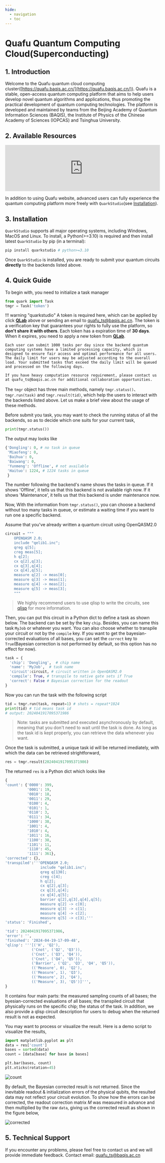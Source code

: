 ```yaml
---
hide:
  - navigation
  - toc
---
```


<!-- ![SystemQ](image/aniatom.gif){ .center } -->

# Quafu Quantum Computing Cloud(Superconducting)


## 1. Introduction
Welcome to the Quafu quantum cloud computing cluster([https://quafu.baqis.ac.cn/](https://quafu.baqis.ac.cn/)). Quafu is a stable, open-access quantum computing platform that aims to help users develop novel quantum algorithms and applications, thus promoting the practical development of quantum computing technologies. The platform is developed and maintained by teams from the Beijing Academy of Quantum Information Sciences (BAQIS), the Institute of Physics of the Chinese Academy of Sciences (IOPCAS) and Tsinghua University.


## 2. Available Resources

<iframe
    width=100% 
    src="https://quafu-sqc.baqis.ac.cn"  
    frameborder=0  
    allowfullscreen>
</iframe>

In addition to using Quafu website, advanced users can fully experience the quantum computing platform more freely with `QuarkStudio`(see [Installation](#3-installation)).


## 3. Installation
`QuarkStudio` supports all major operating systems, including Windows, MacOS and Linux. To install, a Python(>=3.10) is required and then install latest `QuarkStudio` by pip (in a terminal):

```bash
pip install quarkstudio # python>=3.10
```

Once `QuarkStudio` is installed, you are ready to submit your quantum circuits **directly** to the backends listed above.


## 4. Quick Guide
To begin with, you need to initialize a task manager

```python
from quark import Task
tmgr = Task('token')
```
!!! warning "quarkstudio"
    A token is required here, which can be applied by click [**QLab**](http://quark.baqis.ac.cn:81) above or sending an email to quafu_ts@baqis.ac.cn. The token is a verification key that guarantees your rights to fully use the platform, so **don't share it with others**. Each token has a expiration time of **30 days**. When it expires, you need to apply a new token from [**QLab**](http://quark.baqis.ac.cn:81). 


    Each user can submit 1000 tasks per day since the backend quantum computing systems have a limited processing capacity, which is designed to ensure fair access and optimal performance for all users. The daily limit for users may be adjusted according to the overall load. Your submitted tasks that exceed the daily limit will be queued and processed on the following days. 

    If you have heavy computation resource requirement, please contact us at quafu_ts@baqis.ac.cn for additional collaboration opportunities.


The `tmgr` object has three main methods, namely `tmgr.status()`、`tmgr.run(task)` and `tmgr.result(tid)`, which help the users to interact with the backends listed above. Let us make a brief view about the usage of these methods.


Before submit you task, you may want to check the running status of all the backends, so as to decide which one suits for your current task,

```python
print(tmgr.status())
```

The output may looks like

```python
{'Dongling': 0, # no task in queue
 'Miaofeng': 0,
 'Baihua': 0,
 'Baiwang': 0,
 'Yunmeng': 'Offline', # not available
 'Haituo': 1224, # 1224 tasks in queue
 }
```
 
The number following the backend's name shows the tasks in queue. If it shows 'Offline', it tells us that this backend is not available righ now. If it shows 'Maintenance', it tells us that this backend is under maintenance now.

Now, With the information from `tmgr.status()`, you can choose a backend without too many tasks in queue, or estimate a waiting time if you want to run one a specific backend.

Assume that you've already written a quantum circuit using OpenQASM2.0

```python
circuit = """
    OPENQASM 2.0;
    include "qelib1.inc";  
    qreg q[5];
    creg meas[5];
    h q[2];
    cx q[2],q[3];
    cx q[3],q[4];
    cx q[4],q[5];
    measure q[2] -> meas[0];
    measure q[3] -> meas[1];
    measure q[4] -> meas[2];
    measure q[5] -> meas[3];
    """
```

> We highly recommend users to use qlisp to write the circuits, see [qlisp](https://quarkstudio.readthedocs.io/en/latest/usage/qlisp) for more information.

Then, you can put this circuit in a Python dict to define a task as shown below. The backend can be set by the key `chip`. Besides, you can name this task `MyJob` or whatever you want. You can also choose whether to transpile your circuit or not by the `compile` key. If you want to get the bayesian-corrected evaluations of all bases, you can set the `correct` key to `True`(Bayesian correction is not performed by default, so this option has no effect for now).

```python
task = {
  'chip': 'Dongling',  # chip name
  'name': 'MyJob',  # task name
  'circuit':circuit, # circuit written in OpenQASM2.0
  'compile': True, # transpile to native gate sets if True
  'correct': False # Bayesian correction for the readout
}
```

Now you can run the task with the following script

```python
tid = tmgr.run(task, repeat=1) # shots = repeat*1024
print(tid) # tid means task id
# output: 2024041917095371986
```

> Note: tasks are submitted and executed asynchronously by default, meaning that you don't need to wait until the task is done. As long as the task id is kept properly, you can retrieve the data whenever you want. 

Once the task is submitted, a unique task id will be returned imediately, with which the data can be retrieved strightforward,
```python
res = tmgr.result(2024041917095371986)
```

The returned `res` is a Python dict which looks like

```python
{
'count': {'0000': 399,
          '0001': 19,
          '0010': 18,
          '0011': 29,
          '0100': 4,
          '0101': 1,
          '0110': 3,
          '0111': 34,
          '1000': 38,
          '1001': 4,
          '1010': 4,
          '1011': 16,
          '1100': 38,
          '1101': 11,
          '1110': 45,
          '1111': 361},
'corrected': {},
'transpiled':'''OPENQASM 2.0;
                include "qelib1.inc";
                qreg q[130];
                creg c[4];
                h q[2];
                cx q[2],q[3];
                cx q[3],q[4];
                cx q[4],q[5];
                barrier q[2],q[3],q[4],q[5];
                measure q[2] -> c[0];
                measure q[3] -> c[1];
                measure q[4] -> c[2];
                measure q[5] -> c[3];'''
'status': 'Finished',

'tid': 2024041917095371986,
'error': '', 
'finished': '2024-04-19-17-09-48',
'qlisp': '''[('H', 'Q2'),
            ('Cnot', ('Q2', 'Q3')),
            ('Cnot', ('Q3', 'Q4')),
            ('Cnot', ('Q4', 'Q5')),
            ('Barrier', ('Q2', 'Q3', 'Q4', 'Q5')),
            (('Measure', 0), 'Q2'),
            (('Measure', 1), 'Q3'),
            (('Measure', 2), 'Q4'),
            (('Measure', 3), 'Q5')]''',
}

```

It contains four main parts: the measured sampling counts of all bases; the byesian-corrected evaluations of all bases; the transpiled circuit that physically runs on the specific chip; the status of the task. In addition, we also provide a qlisp circuit description for users to debug when the returned result is not as expected.

You may want to process or visualize the result. Here is a demo script to visualize the results,

```python
import matplotlib.pyplot as plt
data = res['count']
bases = sorted(data)
count = [data[base] for base in bases]

plt.bar(bases, count)
plt.xticks(rotation=45)
```

![count](usage/2024041917095371986.jpg)

By default, the Bayesian corrected result is not returned. Since the inevitable readout & initialization errors of the physical qubits, the resulted data may not reflect your circuit evolution. To show how the errors can be corrected, the readout correction matrix $M$ was measured in advance and then multiplied by the raw `data`, giving us the corrected result as shown in the figure below,

![corrected](usage/2024041917095371986_corrected.jpg)

<!-- >For more information about the topic, see [Bayesian Correction](https://www.yuque.com/wuming-6g8w2/ghzgfk/um1z1x474lgihb2w?singleDoc# ) -->



## 5. Technical Support

If you encounter any problems, please feel free to contact us and we will provide immediate feedback.
Contact email: quafu_ts@baqis.ac.cn

